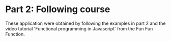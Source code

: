 # Part 2: Following course

These application were obtained by following the examples in part 2 and the video tutorial 'Functional programming in Javascript' from the Fun Fun Function.
